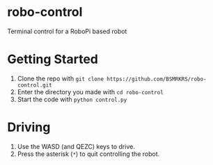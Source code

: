 # robo-control
Terminal control for a RoboPi based robot

# Getting Started
1. Clone the repo with `git clone https://github.com/BSMRKRS/robo-control.git`
1. Enter the directory you made with `cd robo-control`
1. Start the code with `python control.py`

# Driving
1. Use the WASD (and QEZC) keys to drive.
1. Press the asterisk (`*`) to quit controlling the robot.
